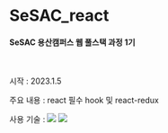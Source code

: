 <h1>SeSAC_react</h1>
<h4>SeSAC 용산캠퍼스 웹 풀스택 과정 1기</h4>
<br>
<p>시작 : 2023.1.5 <p/>
<p>주요 내용 : react 필수 hook 및 react-redux <p/>
<div>사용 기술 : 
<img src="https://img.shields.io/badge/-react-blue"/>
<img src="https://img.shields.io/badge/-react--redux-blue"/>

</div>
